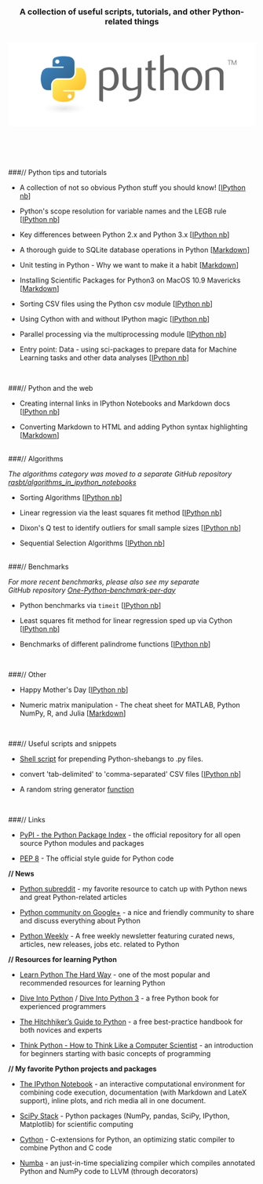 
<div align="center">

<h3>A collection of useful scripts, tutorials, and other Python-related things</h3>

<br>
<img src="./Images/python-logo-master-v3-TM-flattened.png" alt=""> </div>



<br>


<br>
<br>
<br>



###// Python tips and tutorials

- A collection of not so obvious Python stuff you should know! [[IPython nb](http://nbviewer.ipython.org/github/rasbt/python_reference/blob/master/tutorials/not_so_obvious_python_stuff.ipynb?create=1)]

- Python's scope resolution for variable names and the LEGB rule [[IPython nb](http://nbviewer.ipython.org/github/rasbt/python_reference/blob/master/tutorials/scope_resolution_legb_rule.ipynb?create=1)]

- Key differences between Python 2.x and Python 3.x [[IPython nb](http://nbviewer.ipython.org/github/rasbt/python_reference/blob/master/tutorials/key_differences_between_python_2_and_3.ipynb?create=1)]

- A thorough guide to SQLite database operations in Python [[Markdown](./sqlite3_howto/README.md)]  

- Unit testing in Python - Why we want to make it a habit [[Markdown](./tutorials/unit_testing.md)]  

- Installing Scientific Packages for Python3 on MacOS 10.9 Mavericks [[Markdown](./tutorials/installing_scientific_packages.md)]


- Sorting CSV files using the Python csv module [[IPython nb](http://nbviewer.ipython.org/github/rasbt/python_reference/blob/master/tutorials/sorting_csvs.ipynb)]

- Using Cython with and without IPython magic [[IPython nb](http://nbviewer.ipython.org/github/rasbt/python_reference/blob/master/tutorials/running_cython.ipynb)]

- Parallel processing via the multiprocessing module [[IPython nb](http://nbviewer.ipython.org/github/rasbt/python_reference/blob/master/tutorials/multiprocessing_intro.ipynb?create=1)]

- Entry point: Data - using sci-packages to prepare data for Machine Learning tasks and other data analyses [[IPython nb](http://nbviewer.ipython.org/github/rasbt/python_reference/blob/master/tutorials/python_data_entry_point.ipynb?create=1)]


<br>


###// Python and the web

- Creating internal links in IPython Notebooks and Markdown docs [[IPython nb](http://nbviewer.ipython.org/github/rasbt/python_reference/blob/master/tutorials/table_of_contents_ipython.ipynb)]  

- Converting Markdown to HTML and adding Python syntax highlighting [[Markdown](./tutorials/markdown_syntax_highlighting/README.md)] 


<br>
###// Algorithms

*The algorithms category was moved to a separate GitHub repository [rasbt/algorithms_in_ipython_notebooks](https://github.com/rasbt/algorithms_in_ipython_notebooks)*



- Sorting Algorithms [[IPython nb](http://nbviewer.ipython.org/github/rasbt/algorithms_in_ipython_notebooks/blob/master/ipython_nbs/sorting/sorting_algorithms.ipynb?create=1)]

- Linear regression via the least squares fit method [[IPython nb](http://nbviewer.ipython.org/github/rasbt/algorithms_in_ipython_notebooks/blob/master/ipython_nbs/statistics/linregr_least_squares_fit.ipynb?create=1)]

- Dixon's Q test to identify outliers for small sample sizes [[IPython nb](http://nbviewer.ipython.org/github/rasbt/algorithms_in_ipython_notebooks/blob/master/ipython_nbs/statistics/dixon_q_test.ipynb?create=1)]

- Sequential Selection Algorithms [[IPython nb](http://nbviewer.ipython.org/github/rasbt/python_reference/blob/master/tutorials/sorting_csvs.ipynb)]



<br>
###// Benchmarks

*For more recent benchmarks, please also see my separate   
GitHub repository [One-Python-benchmark-per-day](https://github.com/rasbt/One-Python-benchmark-per-day)*

- Python benchmarks via `timeit` [[IPython nb](http://nbviewer.ipython.org/github/rasbt/python_reference/blob/master/benchmarks/timeit_tests.ipynb?create=1)]  

- Least squares fit method for linear regression sped up via Cython [[IPython nb](http://nbviewer.ipython.org/github/rasbt/python_reference/blob/master/benchmarks/cython_least_squares.ipynb?create=1)]   

- Benchmarks of different palindrome functions [[IPython nb](http://nbviewer.ipython.org/github/rasbt/python_reference/blob/master/benchmarks/palindrome_timeit.ipynb?create=1)]    


<br>



###// Other 

- Happy Mother's Day [[IPython nb](http://nbviewer.ipython.org/github/rasbt/python_reference/blob/master/other/happy_mothers_day.ipynb?create=1)]

- Numeric matrix manipulation - The cheat sheet for MATLAB, Python NumPy, R, and Julia [[Markdown](./tutorials/matrix_cheatsheet.md)]


<br>

###// Useful scripts and snippets

- [Shell script](./useful_scripts/prepend_python_shebang.sh) for prepending Python-shebangs to .py files.

- convert 'tab-delimited' to 'comma-separated' CSV files [[IPython nb](http://nbviewer.ipython.org/github/rasbt/python_reference/blob/master/useful_scripts/fix_tab_csv.ipynb?create=1)]

- A random string generator [function](./useful_scripts/random_string_generator.py)



<br>

<a id='links'></a>

###// Links



- [PyPI - the Python Package Index](https://pypi.python.org/pypi) - the official repository for all open source Python modules and packages  

- [PEP 8](http://legacy.python.org/dev/peps/pep-0008/) - The official style guide for Python code



**// News**

- [Python subreddit](http://www.reddit.com/r/Python/) - my favorite resource to catch up with Python news and great Python-related articles

- [Python community on Google+](https://plus.google.com/communities/103393744324769547228) - a nice and friendly community to share and discuss everything about Python

- [Python Weekly](http://www.pythonweekly.com) - A free weekly newsletter featuring curated news, articles, new releases, jobs etc. related to Python



**// Resources for learning Python**

- [Learn Python The Hard Way](http://learnpythonthehardway.org/book/) - one of the most popular and recommended resources for learning Python  

- [Dive Into Python](http://www.diveintopython.net) / [Dive Into Python 3](http://getpython3.com/diveintopython3/) - a free Python book for experienced programmers

- [The Hitchhiker’s Guide to Python](http://docs.python-guide.org/en/latest/) - a free best-practice handbook for both novices and experts

- [Think Python - How to Think Like a Computer Scientist](http://www.greenteapress.com/thinkpython/) - an introduction for beginners starting with basic concepts of programming

**// My favorite Python projects and packages**

- [The IPython Notebook](http://ipython.org/notebook.html) - an interactive computational environment for combining code execution, documentation (with Markdown and LateX support), inline plots, and rich media all in one document.

- [SciPy Stack](http://www.scipy.org/index.html) - Python packages (NumPy, pandas, SciPy, IPython, Matplotlib) for scientific computing

- [Cython](http://cython.org) - C-extensions for Python, an optimizing static compiler to combine Python and C code

- [Numba](http://numba.pydata.org) - an just-in-time specializing compiler which compiles annotated Python and NumPy code to LLVM (through decorators)
